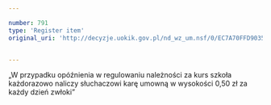 ```yaml
---

number: 791
type: 'Register item'
original_uri: 'http://decyzje.uokik.gov.pl/nd_wz_um.nsf/0/EC7A70FFD9035B7CC12572DD003296C3?OpenDocument'


---
```


„W przypadku opóźnienia w regulowaniu należności za kurs szkoła każdorazowo naliczy słuchaczowi karę umowną w wysokości 0,50 zł za każdy dzień zwłoki”
